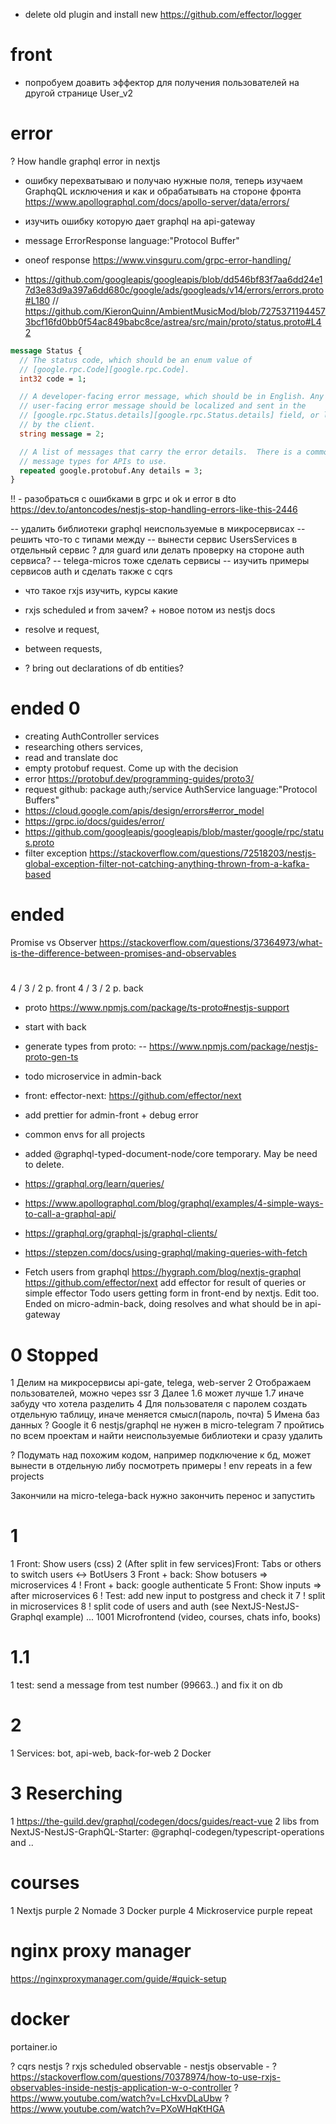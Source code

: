 - delete old plugin and install new https://github.com/effector/logger

# front

- попробуем доавить эффектор для получения пользователей на другой странице User_v2

# error

? How handle graphql error in nextjs

- ошибку перехватываю и получаю нужные поля, теперь изучаем GraphqQL исключения и как и обрабатывать
  на стороне фронта https://www.apollographql.com/docs/apollo-server/data/errors/

* изучить ошибку которую дает graphql на api-gateway
* message ErrorResponse language:"Protocol Buffer"
* oneof response https://www.vinsguru.com/grpc-error-handling/

* https://github.com/googleapis/googleapis/blob/dd546bf83f7aa6dd24e17d3e83d9a397a6dd680c/google/ads/googleads/v14/errors/errors.proto#L180
  // https://github.com/KieronQuinn/AmbientMusicMod/blob/72753711944573bcf16fd0bb0f54ac849babc8ce/astrea/src/main/proto/status.proto#L42

```protobuf
message Status {
  // The status code, which should be an enum value of
  // [google.rpc.Code][google.rpc.Code].
  int32 code = 1;

  // A developer-facing error message, which should be in English. Any
  // user-facing error message should be localized and sent in the
  // [google.rpc.Status.details][google.rpc.Status.details] field, or localized
  // by the client.
  string message = 2;

  // A list of messages that carry the error details.  There is a common set of
  // message types for APIs to use.
  repeated google.protobuf.Any details = 3;
}
```

!! - разобраться с ошибками в grpc и ok и error в dto
https://dev.to/antoncodes/nestjs-stop-handling-errors-like-this-2446

-- удалить библиотеки graphql неиспользуемые в микросервисах
-- решить что-то с типами между
-- вынести сервис UsersServices в отдельный сервис ? для guard или делать проверку на стороне auth сервиса?
-- telega-micros тоже сделать сервисы
-- изучить примеры сервисов auth и сделать также с cqrs

- что такое rxjs изучить, курсы какие
- rxjs scheduled и from зачем? + новое потом из nestjs docs

- resolve и request,
- between requests,
- ? bring out declarations of db entities?

# ended 0

- creating AuthController services
- researching others services,
- read and translate doc
- empty protobuf request. Come up with the decision
- error https://protobuf.dev/programming-guides/proto3/
- request github: package auth;/service AuthService language:"Protocol Buffers"
- https://cloud.google.com/apis/design/errors#error_model
- https://grpc.io/docs/guides/error/
- https://github.com/googleapis/googleapis/blob/master/google/rpc/status.proto
- filter exception https://stackoverflow.com/questions/72518203/nestjs-global-exception-filter-not-catching-anything-thrown-from-a-kafka-based

# ended

Promise vs Observer https://stackoverflow.com/questions/37364973/what-is-the-difference-between-promises-and-observables

#

4 / 3 / 2 p. front
4 / 3 / 2 p. back

- proto https://www.npmjs.com/package/ts-proto#nestjs-support

- start with back
- generate types from proto:
  -- https://www.npmjs.com/package/nestjs-proto-gen-ts
- todo microservice in admin-back

- front: effector-next: https://github.com/effector/next

- add prettier for admin-front + debug error

- common envs for all projects

- added @graphql-typed-document-node/core temporary. May be need to delete.

- https://graphql.org/learn/queries/
- https://www.apollographql.com/blog/graphql/examples/4-simple-ways-to-call-a-graphql-api/
- https://graphql.org/graphql-js/graphql-clients/
- https://stepzen.com/docs/using-graphql/making-queries-with-fetch
- Fetch users from graphql https://hygraph.com/blog/nextjs-graphql
  https://github.com/effector/next
  add effector for result of queries or simple effector
  Todo users getting form in front-end by nextjs. Edit too.
  Ended on micro-admin-back, doing resolves and what should be in api-gateway

# 0 Stopped

1 Делим на микросервисы api-gate, telega, web-server
2 Отображаем пользователей, можно через ssr
3 Далее 1.6 может лучше 1.7 иначе забуду что хотела разделить
4 Для пользователя с паролем создать отдельную таблицу, иначе меняется смысл(пароль, почта)
5 Имена баз данных ? Google it
6 nestjs/graphql не нужен в micro-telegram
7 пройтись по всем проектам и найти неиспользуемые библиотеки и сразу удалить

? Подумать над похожим кодом, например подключение к бд, может вынести в отдельную либу
посмотреть примеры
! env repeats in a few projects

Закончили на micro-telega-back нужно закончить перенос и запустить

# 1

1 Front: Show users (css)
2 (After split in few services)Front: Tabs or others to switch users <-> BotUsers
3 Front + back: Show botusers => microservices
4 ! Front + back: google authenticate
5 Front: Show inputs => after microservices
6 ! Test: add new input to postgress and check it
7 ! split in microservices
8 ! split code of users and auth (see NextJS-NestJS-Graphql example)
...
1001 Microfrontend (video, courses, chats info, books)

# 1.1

1 test: send a message from test number (99663..) and fix it on db

# 2

1 Services: bot, api-web, back-for-web
2 Docker

# 3 Reserching

1 https://the-guild.dev/graphql/codegen/docs/guides/react-vue
2 libs from NextJS-NestJS-GraphQL-Starter: @graphql-codegen/typescript-operations and ..

# courses

1 Nextjs purple
2 Nomade
3 Docker purple
4 Mickroservice purple repeat

# nginx proxy manager

https://nginxproxymanager.com/guide/#quick-setup

# docker

portainer.io

? cqrs nestjs
? rxjs scheduled observable - nestjs observable -
? https://stackoverflow.com/questions/70378974/how-to-use-rxjs-observables-inside-nestjs-application-w-o-controller
? https://www.youtube.com/watch?v=LcHxvDLaUbw
? https://www.youtube.com/watch?v=PXoWHqKtHGA
